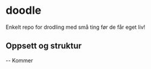 # doodle
Enkelt repo for drodling med små ting før de får eget liv!


## Oppsett og struktur

-- Kommer